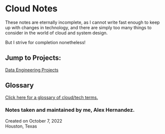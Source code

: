 # Cloud Notes

These notes are eternally incomplete, as I cannot write fast enough to keep up with changes in technology, and there are simply too many things to consider in the world of cloud and system design.

But I strive for completion nonetheless!

## Jump to Projects:
[Data Engineering Projects](https://github.com/Alex-TheLuchador/projects)

## Glossary
[Click here for a glossary of cloud/tech terms.](https://github.com/Alex-TheLuchador/cloud-notes/tree/master/Glossary.md)

### Notes taken and maintained by me, Alex Hernandez.
Created on October 7, 2022 <br>
Houston, Texas
